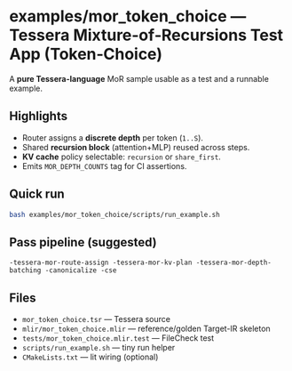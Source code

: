 # examples/mor_token_choice — Tessera Mixture‑of‑Recursions Test App (Token‑Choice)

A **pure Tessera-language** MoR sample usable as a test and a runnable example.

## Highlights
- Router assigns a **discrete depth** per token (`1..S`).
- Shared **recursion block** (attention+MLP) reused across steps.
- **KV cache** policy selectable: `recursion` or `share_first`.
- Emits `MOR_DEPTH_COUNTS` tag for CI assertions.

## Quick run
```bash
bash examples/mor_token_choice/scripts/run_example.sh
```

## Pass pipeline (suggested)
```
-tessera-mor-route-assign -tessera-mor-kv-plan -tessera-mor-depth-batching -canonicalize -cse
```

## Files
- `mor_token_choice.tsr` — Tessera source
- `mlir/mor_token_choice.mlir` — reference/golden Target-IR skeleton
- `tests/mor_token_choice.mlir.test` — FileCheck test
- `scripts/run_example.sh` — tiny run helper
- `CMakeLists.txt` — lit wiring (optional)

